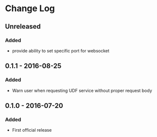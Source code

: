 # Change Log

## Unreleased
### Added
- provide ability to set specific port for websocket

## 0.1.1 - 2016-08-25
### Added
- Warn user when requesting UDF service without proper request body

## 0.1.0 - 2016-07-20
### Added
- First official release
